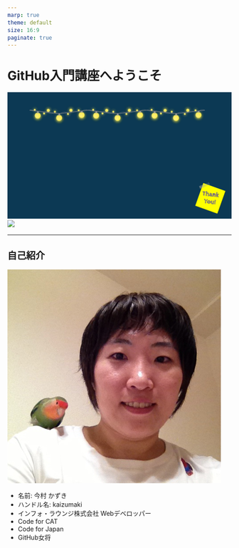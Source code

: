 ```yaml
---
marp: true
theme: default
size: 16:9
paginate: true
---
```


# GitHub入門講座へようこそ

![bg](images/bg.png)
![](white)

---

## 自己紹介

![bg contain right:40%](images/imamurakazuki_square.jpg)

- 名前: 今村 かずき
- ハンドル名: kaizumaki
- インフォ・ラウンジ株式会社
Webデベロッパー
- Code for CAT
- Code for Japan
- GitHub女将
